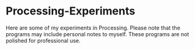 # Processing-Experiments
Here are some of my experiments in Processing. Please note that the programs may include personal notes to myself. 
These programs are not polished for professional use. 
